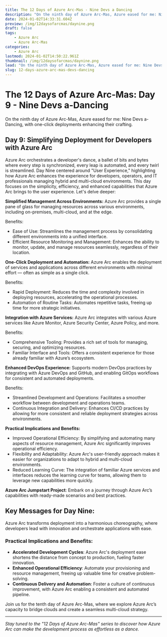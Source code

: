```yaml
---
title: The 12 Days of Azure Arc-Mas - Nine Devs a Dancing
description: "On the ninth day of Azure Arc-Mas, Azure eased for me: Nine Devs a-Dancing, with one-click deployments enhancing their crafting."
date: 2024-01-02T14:33:31.604Z
preview: /img/12daysofarcmas/daynine.png
draft: false
tags:
    - Azure Arc
    - Azure Arc-Mas
categories:
    - Azure Arc
lastmod: 2024-01-02T14:50:22.961Z
thumbnail: /img/12daysofarcmas/daynine.png
lead: "On the ninth day of Azure Arc-Mas, Azure eased for me: Nine Devs a-Dancing, with one-click deployments enhancing their crafting."
slug: 12-days-azure-arc-mas-devs-dancing
---
```

# The 12 Days of Azure Arc-Mas: Day 9 - Nine Devs a-Dancing

On the ninth day of Azure Arc-Mas, Azure eased for me: Nine Devs a-Dancing, with one-click deployments enhancing their crafting.

## Day 9: Simplifying Deployment for Developers with Azure Arc

Azure Arc orchestrates a developer's dance, a ballet of bits and bytes where every step is synchronized, every leap is automated, and every twirl is streamlined. Day Nine centered around "User Experience," highlighting how Azure Arc enhances the experience for developers, operators, and IT professionals managing hybrid and multi-cloud environments. This day focuses on the simplicity, efficiency, and enhanced capabilities that Azure Arc brings to the user experience. Let's delve deeper:

**Simplified Management Across Environments:** Azure Arc provides a single pane of glass for managing resources across various environments, including on-premises, multi-cloud, and at the edge.

Benefits:
- Ease of Use: Streamlines the management process by consolidating different environments into a unified interface.
- Efficient Resource Monitoring and Management: Enhances the ability to monitor, update, and manage resources seamlessly, regardless of their location.

**One-Click Deployment and Automation:** Azure Arc enables the deployment of services and applications across different environments with minimal effort — often as simple as a single click.

Benefits:
- Rapid Deployment: Reduces the time and complexity involved in deploying resources, accelerating the operational processes.
- Automation of Routine Tasks: Automates repetitive tasks, freeing up time for more strategic initiatives.

**Integration with Azure Services:** Azure Arc integrates with various Azure services like Azure Monitor, Azure Security Center, Azure Policy, and more.

Benefits:
- Comprehensive Tooling: Provides a rich set of tools for managing, securing, and optimizing resources.
- Familiar Interface and Tools: Offers a consistent experience for those already familiar with Azure’s ecosystem.

**Enhanced DevOps Experience:** Supports modern DevOps practices by integrating with Azure DevOps and GitHub, and enabling GitOps workflows for consistent and automated deployments.

Benefits:
* Streamlined Development and Operations: Facilitates a smoother workflow between development and operations teams.
* Continuous Integration and Delivery: Enhances CI/CD practices by allowing for more consistent and reliable deployment strategies across environments.

**Practical Implications and Benefits:**

- Improved Operational Efficiency: By simplifying and automating many aspects of resource management, Azure Arc significantly improves operational efficiency.
- Flexibility and Adaptability: Azure Arc's user-friendly approach makes it easier for organizations to adapt to hybrid and multi-cloud environments.
- Reduced Learning Curve: The integration of familiar Azure services and interfaces reduces the learning curve for teams, allowing them to leverage new capabilities more quickly.


**Azure Arc Jumpstart Project**: Embark on a journey through Azure Arc’s capabilities with ready-made scenarios and best practices.


## Key Messages for Day Nine:
Azure Arc transforms deployment into a harmonious choreography, where developers lead with innovation and orchestrate applications with ease.

### Practical Implications and Benefits:

- **Accelerated Development Cycles**: Azure Arc's deployment ease shortens the distance from concept to production, fueling faster innovation.
- **Enhanced Operational Efficiency**: Automate your provisioning and resource management, freeing up valuable time for creative problem-solving.
- **Continuous Delivery and Automation**: Foster a culture of continuous improvement, with Azure Arc enabling a consistent and automated pipeline.

Join us for the tenth day of Azure Arc-Mas, where we explore Azure Arc’s capacity to bridge clouds and create a seamless multi-cloud strategy.

---

*Stay tuned to the "12 Days of Azure Arc-Mas" series to discover how Azure Arc can make the development process as effortless as a dance.*
